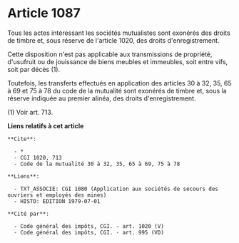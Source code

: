 # Article 1087

Tous les actes intéressant les sociétés mutualistes sont exonérés des droits de timbre et, sous réserve de l'article 1020,
des droits d'enregistrement.

Cette disposition n'est pas applicable aux transmissions de propriété, d'usufruit ou de jouissance de biens meubles et
immeubles, soit entre vifs, soit par décès (1).

Toutefois, les transferts effectués en application des articles 30 à 32, 35, 65 à 69 et 75 à 78 du code de la mutualité sont
exonérés de timbre et, sous la réserve indiquée au premier alinéa, des droits d'enregistrement.

(1) Voir art. 713.

**Liens relatifs à cet article**

	**Cite**:

	  - *
	  - CGI 1020, 713
	  - Code de la mutualité 30 à 32, 35, 65 à 69, 75 à 78

	**Liens**:

	  - TXT_ASSOCIE: CGI 1080 (Application aux sociétés de secours des ouvriers et employés des mines)
	  - HISTO: EDITION 1979-07-01

	**Cité par**:

	  - Code général des impôts, CGI. - art. 1020 (V)
	  - Code général des impôts, CGI. - art. 995 (VD)
